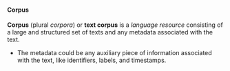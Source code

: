 
#### Corpus
 **Corpus** (plural _corpora_) or **text corpus** is a *language resource* consisting of a large and structured set of texts and any metadata associated with the text.
 - The metadata could be any auxiliary piece of information associated with the text, like identifiers, labels, and timestamps.